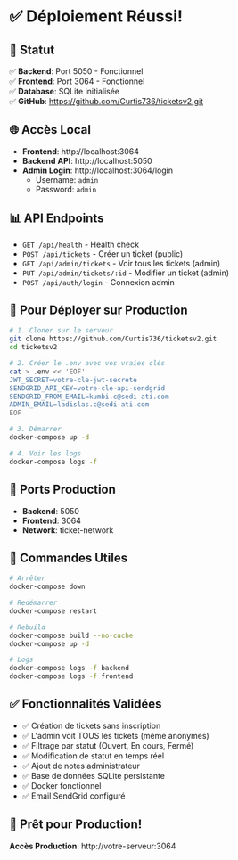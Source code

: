 # ✅ Déploiement Réussi!

## 🎉 Statut

✅ **Backend**: Port 5050 - Fonctionnel  
✅ **Frontend**: Port 3064 - Fonctionnel  
✅ **Database**: SQLite initialisée  
✅ **GitHub**: https://github.com/Curtis736/ticketsv2.git

## 🌐 Accès Local

- **Frontend**: http://localhost:3064
- **Backend API**: http://localhost:5050
- **Admin Login**: http://localhost:3064/login
  - Username: `admin`
  - Password: `admin`

## 📊 API Endpoints

- `GET /api/health` - Health check
- `POST /api/tickets` - Créer un ticket (public)
- `GET /api/admin/tickets` - Voir tous les tickets (admin)
- `PUT /api/admin/tickets/:id` - Modifier un ticket (admin)
- `POST /api/auth/login` - Connexion admin

## 🚀 Pour Déployer sur Production

```bash
# 1. Cloner sur le serveur
git clone https://github.com/Curtis736/ticketsv2.git
cd ticketsv2

# 2. Créer le .env avec vos vraies clés
cat > .env << 'EOF'
JWT_SECRET=votre-cle-jwt-secrete
SENDGRID_API_KEY=votre-cle-api-sendgrid
SENDGRID_FROM_EMAIL=kumbi.c@sedi-ati.com
ADMIN_EMAIL=ladislas.c@sedi-ati.com
EOF

# 3. Démarrer
docker-compose up -d

# 4. Voir les logs
docker-compose logs -f
```

## 📝 Ports Production

- **Backend**: 5050
- **Frontend**: 3064
- **Network**: ticket-network

## 🔧 Commandes Utiles

```bash
# Arrêter
docker-compose down

# Redémarrer
docker-compose restart

# Rebuild
docker-compose build --no-cache
docker-compose up -d

# Logs
docker-compose logs -f backend
docker-compose logs -f frontend
```

## ✅ Fonctionnalités Validées

- ✅ Création de tickets sans inscription
- ✅ L'admin voit TOUS les tickets (même anonymes)
- ✅ Filtrage par statut (Ouvert, En cours, Fermé)
- ✅ Modification de statut en temps réel
- ✅ Ajout de notes administrateur
- ✅ Base de données SQLite persistante
- ✅ Docker fonctionnel
- ✅ Email SendGrid configuré

## 🎯 Prêt pour Production!

**Accès Production**: http://votre-serveur:3064

